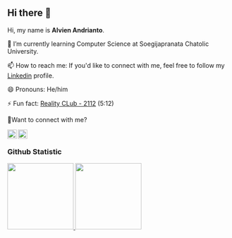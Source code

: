 ## Hi there 👋

Hi, my name is **Alvien Andrianto**.<br>

🌱 I’m currently learning Computer Science at Soegijapranata Chatolic University. <br>

📫 How to reach me: If you'd like to connect with me, feel free to follow my [Linkedin](https://www.linkedin.com/in/alvien-andrianto/) profile.

😄 Pronouns: He/him

⚡ Fun fact: [Reality CLub - 2112](https://open.spotify.com/track/5Gxwk3TSekI4GVMpFvPBEc?si=1b2f64f54ff94bb5) (5:12) 

  <p>💬Want to connect with me?</p> 
  <a href="https://open.spotify.com/user/w4wmsxcawn82ptf4c02y1coz3?si=df9f11ec3a1a437e"><img align="left" alt="Spotify" title="Spotify" width="21px" src="https://seeklogo.com/images/S/spotify-2015-logo-560E071CB7-seeklogo.com.png" /></a>
  <a href="https://discordapp.com/users/587458390280765463"><img align="left" alt="Discord" title="Discord" width="21px" src="https://seeklogo.com/images/D/discord-logo-7A1EC3216C-seeklogo.com.png" /></a><br>
  
### Github Statistic
<p align="left">
<a href="https://github.com/alvienandrianto">
  <img height="150em" src="https://github-readme-stats-eight-theta.vercel.app/api?username=alvienandrianto&show_icons=true&theme=algolia&include_all_commits=true&count_private=true"/>
  <img height="150em" src="https://github-readme-stats-eight-theta.vercel.app/api/top-langs/?username=alvienandrianto&layout=compact&theme=algolia"/>
</a>
</p>

<!--
**alvienandrianto/alvienandrianto** is a ✨ _special_ ✨ repository because its `README.md` (this file) appears on your GitHub profile.

Here are some ideas to get you started:

- 🔭 I’m currently working on ...
- 🌱 I’m currently learning ...
- 👯 I’m looking to collaborate on ...
- 🤔 I’m looking for help with ...
- 💬 Ask me about ...
- 📫 How to reach me: ...
- 😄 Pronouns: ...
- ⚡ Fun fact: ...
-->
